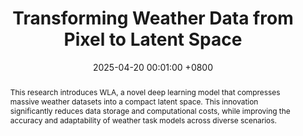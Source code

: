 ---
title:          Transforming Weather Data from Pixel to Latent Space
date:           2025-04-20 00:01:00 +0800
selected:       true
pub:            "arXiv"
# pub_pre:        "Submitted to "
# pub_post:       'Under review.'
pub_last:       ' <span class="badge badge-pill badge-custom badge-secondary">Conference</span>'
pub_date:       "2025"

abstract: >-
  This research introduces WLA, a novel deep learning model that compresses massive weather datasets into a compact latent space. This innovation significantly reduces data storage and computational costs, while improving the accuracy and adaptability of weather task models across diverse scenarios.
  
cover:          assets/images/covers/wla.jpg
authors:
  - Sijie Zhao
  - Feng Liu
  - Xueliang Zhang†
  - Hao Chen†
  - Tao Han
  - Junchao Gong
  - Ran Tao
  - Pengfeng Xiao
  - Xinyu Gu
  - Lei Bai
  - Wanli Ouyang
links:
  Paper: https://arxiv.org/pdf/2503.06623
  Code: https://github.com/walking-shadow/Weather-Latent-Autoencoder
  Cite: assets/bibtex/zhao2025transforming.bib
---